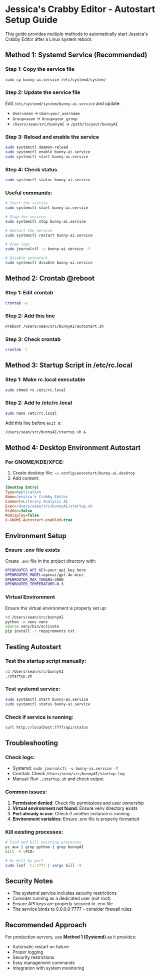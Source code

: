 # Jessica's Crabby Editor - Autostart Setup Guide

This guide provides multiple methods to automatically start Jessica's Crabby Editor after a Linux system reboot.

## Method 1: Systemd Service (Recommended)

### Step 1: Copy the service file
```bash
sudo cp bunny-ai.service /etc/systemd/system/
```

### Step 2: Update the service file
Edit `/etc/systemd/system/bunny-ai.service` and update:
- `User=sean` → `User=your_username`
- `Group=sean` → `Group=your_group`
- `/Users/sean/src/bunnyAI` → `/path/to/your/bunnyAI`

### Step 3: Reload and enable the service
```bash
sudo systemctl daemon-reload
sudo systemctl enable bunny-ai.service
sudo systemctl start bunny-ai.service
```

### Step 4: Check status
```bash
sudo systemctl status bunny-ai.service
```

### Useful commands:
```bash
# Start the service
sudo systemctl start bunny-ai.service

# Stop the service
sudo systemctl stop bunny-ai.service

# Restart the service
sudo systemctl restart bunny-ai.service

# View logs
sudo journalctl -u bunny-ai.service -f

# Disable autostart
sudo systemctl disable bunny-ai.service
```

## Method 2: Crontab @reboot

### Step 1: Edit crontab
```bash
crontab -e
```

### Step 2: Add this line
```bash
@reboot /Users/sean/src/bunnyAI/autostart.sh
```

### Step 3: Check crontab
```bash
crontab -l
```

## Method 3: Startup Script in /etc/rc.local

### Step 1: Make rc.local executable
```bash
sudo chmod +x /etc/rc.local
```

### Step 2: Add to /etc/rc.local
```bash
sudo nano /etc/rc.local
```

Add this line before `exit 0`:
```bash
/Users/sean/src/bunnyAI/startup.sh &
```

## Method 4: Desktop Environment Autostart

### For GNOME/KDE/XFCE:
1. Create desktop file: `~/.config/autostart/bunny-ai.desktop`
2. Add content:
```ini
[Desktop Entry]
Type=Application
Name=Jessica's Crabby Editor
Comment=Literary Analysis AI
Exec=/Users/sean/src/bunnyAI/startup.sh
Hidden=false
NoDisplay=false
X-GNOME-Autostart-enabled=true
```

## Environment Setup

### Ensure .env file exists
Create `.env` file in the project directory with:
```bash
OPENROUTER_API_KEY=your_api_key_here
OPENROUTER_MODEL=openai/gpt-4o-mini
OPENROUTER_MAX_TOKENS=3000
OPENROUTER_TEMPERATURE=0.3
```

### Virtual Environment
Ensure the virtual environment is properly set up:
```bash
cd /Users/sean/src/bunnyAI
python -m venv venv
source venv/bin/activate
pip install -r requirements.txt
```

## Testing Autostart

### Test the startup script manually:
```bash
cd /Users/sean/src/bunnyAI
./startup.sh
```

### Test systemd service:
```bash
sudo systemctl start bunny-ai.service
sudo systemctl status bunny-ai.service
```

### Check if service is running:
```bash
curl http://localhost:7777/api/status
```

## Troubleshooting

### Check logs:
- Systemd: `sudo journalctl -u bunny-ai.service -f`
- Crontab: Check `/Users/sean/src/bunnyAI/startup.log`
- Manual: Run `./startup.sh` and check output

### Common issues:
1. **Permission denied**: Check file permissions and user ownership
2. **Virtual environment not found**: Ensure venv directory exists
3. **Port already in use**: Check if another instance is running
4. **Environment variables**: Ensure .env file is properly formatted

### Kill existing processes:
```bash
# Find and kill existing processes
ps aux | grep python | grep bunnyAI
kill -9 <PID>

# Or kill by port
sudo lsof -ti:7777 | xargs kill -9
```

## Security Notes

- The systemd service includes security restrictions
- Consider running as a dedicated user (not root)
- Ensure API keys are properly secured in .env file
- The service binds to 0.0.0.0:7777 - consider firewall rules

## Recommended Approach

For production servers, use **Method 1 (Systemd)** as it provides:
- Automatic restart on failure
- Proper logging
- Security restrictions
- Easy management commands
- Integration with system monitoring
